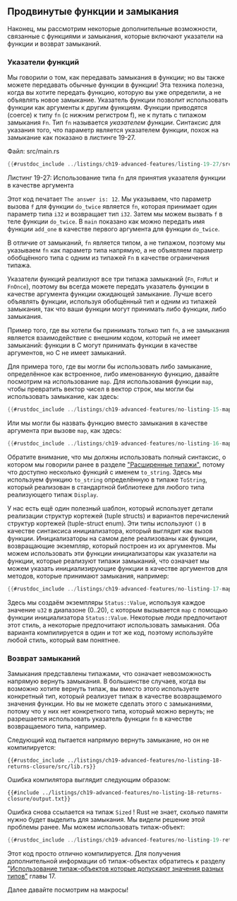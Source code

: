 ## Продвинутые функции и замыкания

Наконец, мы рассмотрим некоторые дополнительные возможности, связанные с функциями и замыкания, которые включают указатели на функции и возврат замыканий.

### Указатели функций

Мы говорили о том, как передавать замыкания в функции; но вы также можете передавать обычные функции в функции! Эта техника полезна, когда вы хотите передать функцию, которую вы уже определили, а не объявлять новое замыкание. Указатель функции позволит использовать функции как аргументы к другим функциям. Функции приводятся (coerce) к типу `fn` (с нижним регистром f), не к путать с типажом замыкания `Fn`. Тип `fn` называется *указателем функции*. Синтаксис для указания того, что параметр является указателем функции, похож на замыкание как показано в листинге 19-27.

<span class="filename">Файл: src/main.rs</span>

```rust
{{#rustdoc_include ../listings/ch19-advanced-features/listing-19-27/src/main.rs}}
```

<span class="caption">Листинг 19-27: Использование типа <code>fn</code> для принятия указателя функции в качестве аргумента</span>

Этот код печатает `The answer is: 12`. Мы указываем, что параметр вызова `f` для функции `do_twice` является `fn`, которая принимает один параметр типа `i32` и возвращает тип `i32`. Затем мы можем вызвать `f` в теле функции `do_twice`. В `main` показано как можно передать имя функции `add_one` в качестве первого аргумента для функции `do_twice`.

В отличие от замыканий, `fn` является типом, а не типажом, поэтому мы указываем `fn` как параметр типа напрямую, а не объявляем параметр обобщённого типа с одним из типажей `Fn` в качестве ограничения типажа.

Указатели функций реализуют все три типажа замыканий (`Fn`, `FnMut` и `FnOnce`), поэтому вы всегда можете передать указатель функции в качестве аргумента функции ожидающей замыкание. Лучше всего объявлять функции, используя обобщённый тип и одним из типажей замыкания, так что ваши функции могут принимать либо функции, либо замыкания.

Пример того, где вы хотели бы принимать только тип `fn`, а не замыкания является взаимодействие с внешним кодом, который не имеет замыканий: функции в C могут принимать функции в качестве аргументов, но C не имеет замыканий.

Для примера того, где вы могли бы использовать либо замыкание, определённое как встроенное, либо именованную функцию, давайте посмотрим на использование `map`. Для использования функции `map`, чтобы превратить вектор чисел в вектор строк, мы могли бы использовать замыкание, как здесь:

```rust
{{#rustdoc_include ../listings/ch19-advanced-features/no-listing-15-map-closure/src/main.rs:here}}
```

Или мы могли бы назвать функцию вместо замыкания в качестве аргумента при вызове `map`, как здесь:

```rust
{{#rustdoc_include ../listings/ch19-advanced-features/no-listing-16-map-function/src/main.rs:here}}
```

Обратите внимание, что мы должны использовать полный синтаксис, о котором мы говорили ранее в разделе ["Расширенные типажи"](ch19-03-advanced-traits.html#advanced-traits)<!--  -->, потому что доступно несколько функций с именем `to_string`. Здесь мы используем функцию `to_string` определённую в типаже `ToString`, который реализован в стандартной библиотеке для любого типа реализующего типаж `Display`.

У нас есть ещё один полезный шаблон, который использует детали реализации структур кортежей (tuple structs) и вариантов перечислений структур кортежей (tuple-struct enum). Эти типы используют `()` в качестве синтаксиса инициализатора, который выглядит как вызов функции. Инициализаторы на самом деле реализованы как функции, возвращающие экземпляр, который построен из их аргументов. Мы можем использовать эти функции инициализаторы как указатели на функции, которые реализуют типажи замыканий, что означает мы можем указать инициализирующие функции в качестве аргументов для методов, которые принимают замыкания, например:

```rust
{{#rustdoc_include ../listings/ch19-advanced-features/no-listing-17-map-initializer/src/main.rs:here}}
```

Здесь мы создаём экземпляры `Status::Value`, используя каждое значение `u32` в диапазоне (0..20), с которым вызывается `map` с помощью функции инициализатора `Status::Value`. Некоторые люди предпочитают этот стиль, а некоторые предпочитают использовать замыкания. Оба варианта компилируется в один и тот же код, поэтому используйте любой стиль, который вам понятнее.

### Возврат замыканий

Замыкания представлены типажами, что означает невозможность напрямую вернуть замыкания. В большинстве случаев, когда вы возможно хотите вернуть типаж, вы вместо этого используете конкретный тип, который реализует типаж в качестве возвращаемого значения функции. Но вы не можете сделать этого с замыканиями, потому что у них нет конкретного типа, который можно вернуть; не разрешается использовать указатель функции `fn` в качестве возвращаемого типа, например.

Следующий код пытается напрямую вернуть замыкание, но он не компилируется:

```rust,ignore,does_not_compile
{{#rustdoc_include ../listings/ch19-advanced-features/no-listing-18-returns-closure/src/lib.rs}}
```

Ошибка компилятора выглядит следующим образом:

```console
{{#include ../listings/ch19-advanced-features/no-listing-18-returns-closure/output.txt}}
```

Ошибка снова ссылается на типаж `Sized` ! Rust не знает, сколько памяти нужно будет выделить для замыкания. Мы видели решение этой проблемы ранее. Мы можем использовать типаж-объект:

```rust
{{#rustdoc_include ../listings/ch19-advanced-features/no-listing-19-returns-closure-trait-object/src/lib.rs}}
```

Этот код просто отлично компилируется. Для получения дополнительной информации об типаж-объектах обратитесь к разделу ["Использование типаж-объектов которые допускают значения разных типов"](ch17-02-trait-objects.html#using-trait-objects-that-allow-for-values-of-different-types)<!--  --> главы 17.

Далее давайте посмотрим на макросы!
